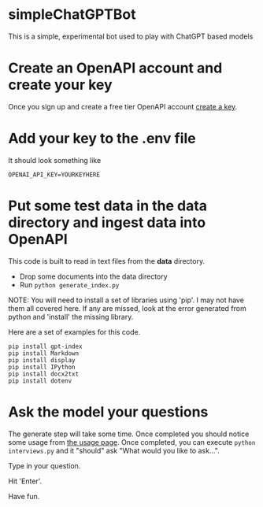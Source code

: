 # simpleChatGPTBot
This is a simple, experimental bot used to play with ChatGPT based models

# Create an OpenAPI account and create your key
Once you sign up and create a free tier OpenAPI account [create a key](https://platform.openai.com/account/api-keys).

# Add your key to the **.env** file
It should look something like
```
OPENAI_API_KEY=YOURKEYHERE
```

# Put some test data in the data directory and ingest data into OpenAPI
This code is built to read in text files from the **data** directory. 
- Drop some documents into the data directory
- Run ```python generate_index.py```

NOTE: You will need to install a set of libraries using 'pip'. I may not have them all covered here. If any are missed, look at the error generated from python and 'install' the missing library.

Here are a set of examples for this code.
```
pip install gpt-index
pip install Markdown
pip install display
pip install IPython
pip install docx2txt
pip install dotenv
```

# Ask the model your questions
The generate step will take some time. Once completed you should notice some usage from [the usage page](https://platform.openai.com/account/usage). Once completed, you can execute ```python interviews.py``` and it "should" ask "What would you like to ask...".

Type in your question.

Hit 'Enter'.

Have fun.


